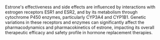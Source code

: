 Estrone's effectiveness and side effects are influenced by interactions with estrogen receptors ESR1 and ESR2, and by its metabolism through cytochrome P450 enzymes, particularly CYP3A4 and CYP1B1. Genetic variations in these receptors and enzymes can significantly affect the pharmacodynamics and pharmacokinetics of estrone, impacting its overall therapeutic efficacy and safety profile in hormone replacement therapies.